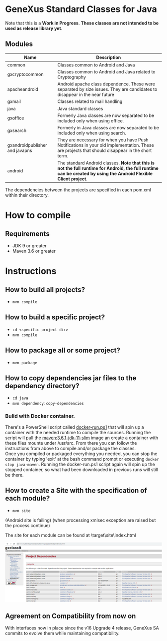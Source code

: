 # GeneXus Standard Classes for Java

Note that this is a **Work in Progress**. **These classes are not intended to be used as release library yet**.

## Modules

| Name  | Description
|---|---
| common | Classes common to Android and Java
| gxcryptocommon | Classes common to Android and Java related to Cryptography
| apacheandroid | Android apache class dependence. These were separated by size issues. They are candidates to disappear in the near future
| gxmail | Classes related to mail handling
| java | Java standard classes
| gxoffice | Formerly Java classes are now separated to be included only when using office. 
| gxsearch | Formerly in Java classes are now separated to be included only when using search.
| gxandroidpublisher and javapns | They are necessary for when you have Push Notifications in your old implementation. These are projects that should disappear in the short term.
| android | The standard Android classes. **Note that this is not the full runtime for Android, the full runtime can be created by using the Android Flexible Client project**.

The dependencies between the projects are specified in each pom.xml within their directory.

# How to compile

## Requirements
- JDK 9 or greater
- Maven 3.6 or greater

# Instructions

## How to build all projects?
- ```mvn compile```

## How to build a specific project?
- ```cd <specific project dir>```
- ```mvn compile```

## How to package all or some project?
- ```mvn package```

## How to copy dependencies jar files to the dependency directory?
- ```cd java```
- ```mvn dependency:copy-dependencies```

### Bulid with Docker container.
There's a PowerShell script called [docker-run.ps1](./docker-run.ps1) that will spin up a container with the needed runtime to compile the sources.
Running the script will pull the [maven:3.6.1-jdk-11-slim](https://hub.docker.com/_/maven?tab=description) image an create a container with these files mounte under /usr/src. From there you can follow the instructions from above to compile and/or package the classes.  
Once you compiled or packaged everything you needed, you can stop the container by typing 'exit' at the bash command prompt or executing `docker stop java-maven`. Running the docker-run.ps1 script again will spin up the stopped container, so what had been downloaded in previous runs will still be there.

## How to create a Site with the specification of each module?
- ```mvn site```

 (Android site is failing)
 (when processing xmlsec exception are raised but the process continue)

 The site for each module can be found at <project dir>\target\site\index.html

  ![Site](site.png)
  
  ## Agreement on Compatibility from now on
  
  With interfaces now in place since the v16 Upgrade 4 release, GeneXus SA commits to evolve them while maintaining compatibility.
